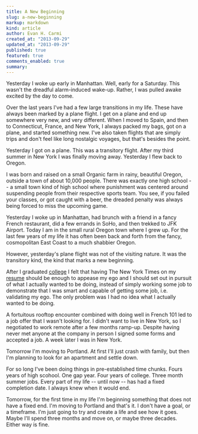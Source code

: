 ```yaml
---
title: A New Beginning
slug: a-new-beginning
markup: markdown
kind: article
author: Evan H. Carmi
created_at: "2013-09-29"
updated_at: "2013-09-29"
published: true
featured: true
comments_enabled: true
summary:
---
```

Yesterday I woke up early in Manhattan. Well, early for a Saturday. This wasn't the dreadful alarm-induced wake-up. Rather, I was pulled awake excited by the day to come.

Over the last years I've had a few large transitions in my life. These have always been marked by a plane flight. I get on a plane and end up somewhere very new, and very different. When I moved to Spain, and then to Connecticut, France, and New York, I always packed my bags, got on a plane, and started something new. I've also taken flights that are simply trips and don't feel like long nostalgic voyages, but that's besides the point.

Yesterday I got on a plane. This was a transitory flight. After my third summer in New York I was finally moving away. Yesterday I flew back to Oregon.

I was born and raised on a small Organic farm in rainy, beautiful Oregon, outside a town of about 10,000 people. There was exactly one high school -- a small town kind of high school where punishment was centered around suspending people from their respective sports team. You see, if you failed your classes, or got caught with a beer, the dreaded penalty was always being forced to miss the upcoming game.

Yesterday I woke up in Manhattan, had brunch with a friend in a fancy French restaurant, did a few errands in SoHo, and then trekked to JFK Airport. Today I am in the small rural Oregon town where I grew up. For the last few years of my life it has often been back and forth from the fancy, cosmopolitan East Coast to a much shabbier Oregon.

However, yesterday's plane flight was not of the visiting nature. It was the transitory kind, the kind that marks a new beginning.

After I graduated [college](wesleyan.edu) I felt that having The New York Times on my [resume](/portfolio/) should be enough to appease my ego and I should set out in pursuit of what I actually wanted to be doing, instead of simply working some job to demonstrate that I was smart and capable of getting some job, i.e. validating my ego. The only problem was I had no idea what I actually wanted to be doing.

A fortuitous rooftop encounter combined with doing well in French 101 led to a job offer that I wasn't looking for. I didn't want to live in New York, so I negotiated to work remote after a few months ramp-up. Despite having never met anyone at the company in person I signed some forms and accepted a job. A week later I was in New York.

Tomorrow I'm moving to Portland. At first I'll just crash with family, but then I'm planning to look for an apartment and settle down.

For so long I've been doing things in pre-established time chunks. Fours years of high scohool. One gap year. Four years of college. Three month summer jobs. Every part of my life -- until now -- has had a fixed completion date. I always knew when it would end.

Tomorrow, for the first time in my life I'm beginning something that does not have a fixed end. I'm moving to Portland and that's it. I don't have a goal, or a timeframe. I'm just going to try and create a life and see how it goes. Maybe I'll spend three months and move on, or maybe three decades. Either way is fine.
